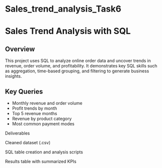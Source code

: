# Sales_trend_analysis_Task6
# Sales Trend Analysis with SQL

## Overview

This project uses SQL to analyze online order data and uncover trends in revenue, order volume, and profitability. It demonstrates key SQL skills such as aggregation, time-based grouping, and filtering to generate business insights.

## Key Queries

- Monthly revenue and order volume
- Profit trends by month
- Top 5 revenue months
- Revenue by product category
- Most common payment modes


Deliverables

Cleaned dataset (.csv)

SQL table creation and analysis scripts

Results table with summarized KPIs
